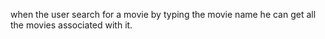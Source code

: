 when the user search for a movie by typing the movie name he can get all the movies associated with it.
